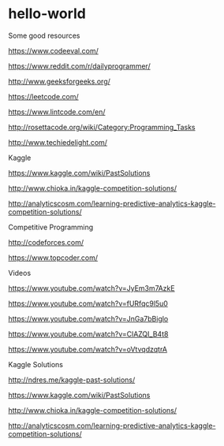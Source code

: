 # hello-world
Some good resources

https://www.codeeval.com/

https://www.reddit.com/r/dailyprogrammer/

http://www.geeksforgeeks.org/

https://leetcode.com/

https://www.lintcode.com/en/

http://rosettacode.org/wiki/Category:Programming_Tasks

http://www.techiedelight.com/

Kaggle

https://www.kaggle.com/wiki/PastSolutions

http://www.chioka.in/kaggle-competition-solutions/

http://analyticscosm.com/learning-predictive-analytics-kaggle-competition-solutions/

Competitive Programming

http://codeforces.com/

https://www.topcoder.com/

Videos

https://www.youtube.com/watch?v=JyEm3m7AzkE

https://www.youtube.com/watch?v=fURfqc9l5u0

https://www.youtube.com/watch?v=JnGa7bBiglo

https://www.youtube.com/watch?v=ClAZQI_B4t8

https://www.youtube.com/watch?v=oVtvqdzqtrA

Kaggle Solutions

http://ndres.me/kaggle-past-solutions/

https://www.kaggle.com/wiki/PastSolutions

http://www.chioka.in/kaggle-competition-solutions/

http://analyticscosm.com/learning-predictive-analytics-kaggle-competition-solutions/
